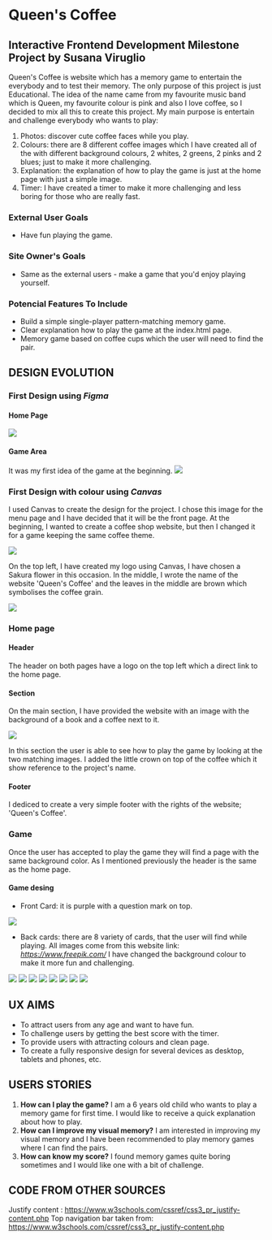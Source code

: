 # Queen's Coffee

## Interactive Frontend Development Milestone Project by Susana Viruglio

Queen's Coffee is website which has a memory game to entertain the everybody and to test their memory. The only purpose of this project is just Educational. The idea of the name came from my favourite music band which is Queen, my favourite colour is pink and  also I love coffee, so I decided to mix all this to create this project.
My main purpose is entertain and challenge everybody who wants to play:

1. Photos: discover cute coffee faces while you play.
2. Colours: there are 8 different coffee images which I have created all of the with different background colours, 2 whites, 2 greens, 2 pinks and 2 blues; just to make it more challenging.
3. Explanation: the explanation of how to play the game is just at the home page with just a simple image.
4. Timer: I have created a timer to make it more challenging and less boring for those who are really fast.

### External User Goals

* Have fun playing the game.

### Site Owner's Goals

* Same as the external users - make a game that you'd enjoy playing yourself.

### Potencial Features To Include

* Build a simple single-player pattern-matching memory game.
* Clear explanation how to play the game at the index.html page.
* Memory game based on coffee cups which the user will need to find the pair.
  
## DESIGN EVOLUTION

### First Design using *Figma*

#### Home Page
<img src=/assets/images/figma1.png>

#### Game Area
It was my first idea of the game at the beginning.
<img src=/assets/images/figma2.png>

### First Design with colour using *Canvas*

I used Canvas to create the design for the project. I chose this image for the menu page and I have decided that it will be the front page. At the beginning, I wanted to create a coffee shop website, but then I changed it for a game keeping the same coffee theme.

<img src=/assets/images/firstdesign.png>

On the top left, I have created my logo using Canvas, I have chosen a Sakura flower in this occasion. In the middle, I wrote the name of the website 'Queen's Coffee' and the leaves in the middle are brown which symbolises the coffee grain.

<img src=/assets/images/logo.png>


### Home page 

#### Header 

The header on both pages have a logo on the top left which a direct link to the home page.

#### Section

On the main section, I have provided the website with an image with the background of a book and a coffee next to it.

<img src=/assets/images/secondesign.png>

In this section the user is able to see how to play the game by looking at the two matching images.
I added the little crown on top of the coffee which it show reference to the project's name.

#### Footer

I dediced to create a very simple footer with the rights of the website; 'Queen's Coffee'.

### Game

Once the user has accepted to play the game they will find a page with the same background color.
As I mentioned previously the header is the same as the home page.

#### Game desing

* Front Card: it is purple with a question mark on top.

<img src=/assets/images/question.png>

* Back cards: there are 8 variety of cards, that the user will find while playing.
All images come from this website link: *https://www.freepik.com/* I have changed the background colour to make it more fun and challenging.

<img src=/assets/images/img1.png>
<img src=/assets/images/img2.png>
<img src=/assets/images/img3.png>
<img src=/assets/images/img4.png>
<img src=/assets/images/img5.png>
<img src=/assets/images/img6.png>
<img src=/assets/images/img7.png>
<img src=/assets/images/img8.png>

## UX AIMS

* To attract users from any age and want to have fun.
* To challenge users by getting the best score with the timer.
* To provide users with attracting colours and clean page.
* To create a fully responsive design for several devices as desktop, tablets and phones, etc.

## USERS STORIES

1. **How can I play the game?** I am a 6 years old child who wants to play a memory game for first time. I would like to receive a quick explanation about how to play. 
2. **How can I improve my visual memory?** I am interested in improving my visual memory and I have been recommended to play memory games where I can find the pairs.
3. **How can know my score?** I found memory games quite boring sometimes and I would like one with a bit of challenge.


## CODE FROM OTHER SOURCES 

Justify content : https://www.w3schools.com/cssref/css3_pr_justify-content.php
Top navigation bar taken from: <https://www.w3schools.com/cssref/css3_pr_justify-content.php>
